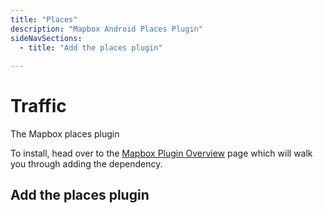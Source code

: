 ```yaml
---
title: "Places"
description: "Mapbox Android Places Plugin"
sideNavSections:
  - title: "Add the places plugin"
 
---
```


# Traffic

The Mapbox places plugin

To install, head over to the [Mapbox Plugin Overview](/android-docs/plugins/overview/) page which will walk you through adding the dependency.

## Add the places plugin


